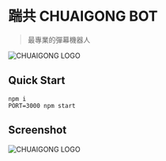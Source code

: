 # 踹共 CHUAIGONG BOT

> 最專業的彈幕機器人

![CHUAIGONG LOGO](http://i.imgur.com/IDfkVvc.png)

## Quick Start

```
npm i
PORT=3000 npm start
```

## Screenshot

![CHUAIGONG LOGO](http://i.imgur.com/YlOYO7v.png)
